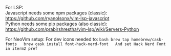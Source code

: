 For LSP:  
  Javascript needs some npm packages (classic):  
    https://github.com/ryanolsonx/vim-lsp-javascript  
  Python needs some pip packages (also classic):  
    https://github.com/prabirshrestha/vim-lsp/wiki/Servers-Python  
  
  

For NeoVim setup:
    For dev icons needed to:
    ```bash
    brew tap homebrew/cask-fonts  
    brew cask install font-hack-nerd-font  
    And set Hack Nerd Font in iterm2 pref
    ```
